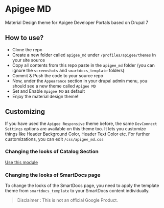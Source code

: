 # Apigee MD
Material Design theme for Apigee Developer Portals based on Drupal 7

## How to use? 
* Clone the repo
* Create a new folder called `apigee_md` under `/profiles/apigee/themes` in your site source 
* Copy all contents from this repo paste in the `apigee_md` folder (you can ignore the `screenshots` and `smartdocs_template` folders)
* Commit & Push the code to your source repo
* Now, under the `Appearance` section in your drupal admin menu, you should see a new theme called `Apigee MD`
* Set and Enable `Apigee MD` as default
* Enjoy the material design theme!

## Customizing
If you have used the `Apigee Responsive` theme before, the same `DevConnect Settings` options are available on this theme too. It lets you customize things like Header Background Color, Header Text Color etc. For further customizations, you can edit
`/css/apigee_md.css`

### Changing the looks of Catalog Section
[Use this module](https://github.com/siriscac/smartdocs_categories)

### Changing the looks of SmartDocs page
To change the looks of the SmartDocs page, you need to apply the template theme from `smartdocs_template` to your SmartDocs content individually.

> Disclaimer : This is not an official Google Product.
